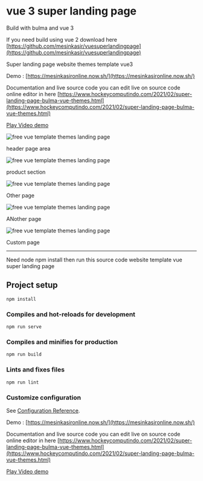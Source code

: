 # vue 3 super landing page

Build with bulma and vue 3

If you need build using vue 2 download here [https://github.com/mesinkasir/vuesuperlandingpage](https://github.com/mesinkasir/vuesuperlandingpage)

Super landing page website themes template vue3

Demo : [https://mesinkasironline.now.sh/](https://mesinkasironline.now.sh/)

Documentation and live source code you can edit live on source code online editor in here
[https://www.hockeycomputindo.com/2021/02/super-landing-page-bulma-vue-themes.html](https://www.hockeycomputindo.com/2021/02/super-landing-page-bulma-vue-themes.html)

[Play Video demo](https://youtu.be/uQ3F6R4UtvQ)

![free vue template themes landing page](https://1.bp.blogspot.com/-01B1DhoGVIo/YCUvSvSickI/AAAAAAAAM0U/ZyyNC82Htr8nj4z5jew0UepmtpBNUrZRgCLcBGAsYHQ/s2682/vuelandingpage%2B%25285%2529.png)

header page area

![free vue template themes landing page](https://1.bp.blogspot.com/-jXk_qpmr2KA/YCUvTN4zRXI/AAAAAAAAM0Y/kQeHy6a40NwMFKsk1e1eiRpO6WBM43evQCLcBGAsYHQ/s1784/vuelandingpage%2B%25286%2529.png)

product section

![free vue template themes landing page](https://1.bp.blogspot.com/-h__nQswjWfM/YCUvSaqqzvI/AAAAAAAAM0Q/4bxdkxIf3MIv6hqbiIYXgi-WYZC7LuIxwCLcBGAsYHQ/s1768/vuelandingpage%2B%25284%2529.png)

Other page

![free vue template themes landing page](https://1.bp.blogspot.com/-a_MJeMoSUxM/YCUvRWWfGJI/AAAAAAAAM0E/Nr_-jPl-5eohWY33zCiBz_6XbNr4FzBPwCLcBGAsYHQ/s1360/vuelandingpage%2B%25282%2529.png)

ANother page

![free vue template themes landing page](https://1.bp.blogspot.com/-gNuZZtBpN_4/YCUvR-GNnjI/AAAAAAAAM0M/GfsG8DbslCEYXjCts7iIw2qDM3MURnuLgCLcBGAsYHQ/s3700/vuelandingpage%2B%25283%2529.png)

Custom page

----------------------------------------------------------

Need node npm install then run this source code website template vue super landing page


## Project setup
```
npm install
```

### Compiles and hot-reloads for development
```
npm run serve
```

### Compiles and minifies for production
```
npm run build
```

### Lints and fixes files
```
npm run lint
```

### Customize configuration
See [Configuration Reference](https://cli.vuejs.org/config/).


Demo : [https://mesinkasironline.now.sh/](https://mesinkasironline.now.sh/)

Documentation and live source code you can edit live on source code online editor in here
[https://www.hockeycomputindo.com/2021/02/super-landing-page-bulma-vue-themes.html](https://www.hockeycomputindo.com/2021/02/super-landing-page-bulma-vue-themes.html)

[Play Video demo](https://youtu.be/uQ3F6R4UtvQ)
